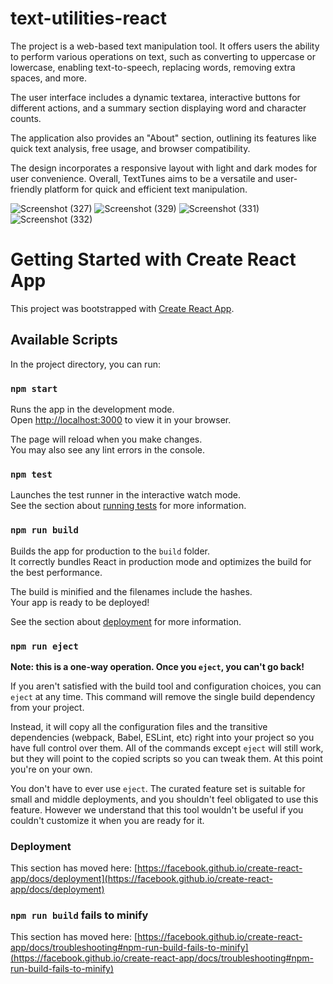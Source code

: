 # text-utilities-react
The project is a web-based text manipulation tool. It offers users the ability to perform various operations on text, such as converting to uppercase or lowercase, enabling text-to-speech, replacing words, removing extra spaces, and more.

The user interface includes a dynamic textarea, interactive buttons for different actions, and a summary section displaying word and character counts. 

The application also provides an "About" section, outlining its features like quick text analysis, free usage, and browser compatibility.

The design incorporates a responsive layout with light and dark modes for user convenience. Overall, TextTunes aims to be a versatile and user-friendly platform for quick and efficient text manipulation.


![Screenshot (327)](https://github.com/harshitatalwar/text-utilities-react/assets/134962753/f3d9e34b-ec92-4f87-a285-5a93d3d606a0)
![Screenshot (329)](https://github.com/harshitatalwar/text-utilities-react/assets/134962753/856a715a-9ef7-4035-a4da-16c7b8adfaa3)
![Screenshot (331)](https://github.com/harshitatalwar/text-utilities-react/assets/134962753/51b4ef72-6e12-426d-bc50-63e4d7356091)
![Screenshot (332)](https://github.com/harshitatalwar/text-utilities-react/assets/134962753/6d0160f5-83af-4be1-a204-7c75d7734f67)


# Getting Started with Create React App

This project was bootstrapped with [Create React App](https://github.com/facebook/create-react-app).

## Available Scripts

In the project directory, you can run:

### `npm start`

Runs the app in the development mode.\
Open [http://localhost:3000](http://localhost:3000) to view it in your browser.

The page will reload when you make changes.\
You may also see any lint errors in the console.

### `npm test`

Launches the test runner in the interactive watch mode.\
See the section about [running tests](https://facebook.github.io/create-react-app/docs/running-tests) for more information.

### `npm run build`

Builds the app for production to the `build` folder.\
It correctly bundles React in production mode and optimizes the build for the best performance.

The build is minified and the filenames include the hashes.\
Your app is ready to be deployed!

See the section about [deployment](https://facebook.github.io/create-react-app/docs/deployment) for more information.

### `npm run eject`

**Note: this is a one-way operation. Once you `eject`, you can't go back!**

If you aren't satisfied with the build tool and configuration choices, you can `eject` at any time. This command will remove the single build dependency from your project.

Instead, it will copy all the configuration files and the transitive dependencies (webpack, Babel, ESLint, etc) right into your project so you have full control over them. All of the commands except `eject` will still work, but they will point to the copied scripts so you can tweak them. At this point you're on your own.

You don't have to ever use `eject`. The curated feature set is suitable for small and middle deployments, and you shouldn't feel obligated to use this feature. However we understand that this tool wouldn't be useful if you couldn't customize it when you are ready for it.

### Deployment

This section has moved here: [https://facebook.github.io/create-react-app/docs/deployment](https://facebook.github.io/create-react-app/docs/deployment)

### `npm run build` fails to minify

This section has moved here: [https://facebook.github.io/create-react-app/docs/troubleshooting#npm-run-build-fails-to-minify](https://facebook.github.io/create-react-app/docs/troubleshooting#npm-run-build-fails-to-minify)
